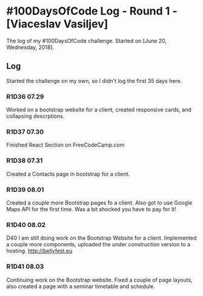 # #100DaysOfCode Log - Round 1 - [Viaceslav Vasiljev]

The log of my #100DaysOfCode challenge. Started on [June 20, Wednesday, 2018].

## Log
Started the challenge on my own, so I didn't log the first 35 days here.


### R1D36 07.29
Worked on a bootstrap website for a client, created responsive cards, and collapsing descrptions.

### R1D37 07.30
Finished React Section on FreeCodeCamp.com

### R1D38 07.31
Created a Contacts page in bootstrap for a client.

### R1D39 08.01
Created a couple more Bootstrap pages fo a client. Also got to use Google Maps API for the first time. Was a bit shocked you have to pay for it!

### R1D40 08.02

D40 I am still doing work on the Bootstrap Website  for a client. Implemented a couple more components, uploaded the under construction version to a hosting. http://bellyfest.eu

### R1D41 08.03

Continuing work on the Bootstrap website. Fixed a couple of page layouts, also created a page with a seminar timetable and schedule.
